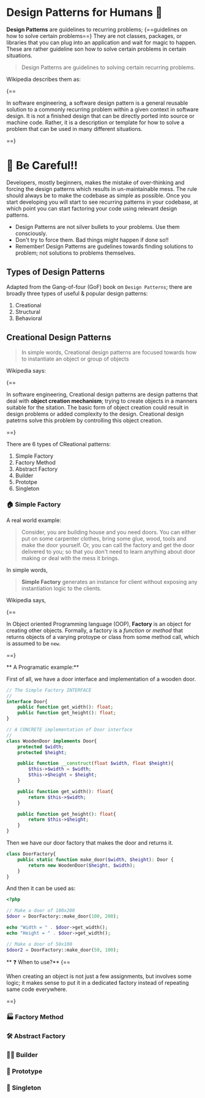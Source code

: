 <!-- ---
hide:
  - navigation # Hide navigation
  - toc        # Hide table of contents
--- -->

# Design Patterns for Humans 🤗

**Design Patterns** are guidelines to recurring problems; {==guidelines on how to solve certain problems==}
They are not classes, packages, or libraries that you can plug into an application and wait for magic to happen.
These are rather guideline son how to solve certain problems in certain situations.

> Design Patterns are guidelines to solving certain recurring problems.

Wikipedia describes them as:

{==

In software engineering, a software design pattern is a general reusable solution 
to a commonly recurring problem within a given context in software design.
It is not a finished design that can be directly ported into source or machine code.
Rather, it is a description or template for how to solve a problem that can be used in many different situations.

==}

# 🚨 Be Careful!!

Developers, mostly beginners, makes the mistake of over-thinking and forcing the design patterns
which results in un-maintainable mess. The rule should always be to make the codebase as simple as possible.
Once you start developing you will start to see recurring patterns in your codebase, 
at which point you can start factoring your code using relevant design patterns.

- Design Patterns are not silver bullets to your problems. Use them consciously.
- Don't try to force them. Bad things might happen if done so!!
- Remember! Design Patterns are gudelines towards finding solutions to problem; not solutions to problems themselves.
  
## Types of Design Patterns

Adapted from the Gang-of-four (GoF) book on `Design Patterns`; 
there are broadly three types of useful & popular design patterns:

1. Creational
2. Structural 
3. Behavioral

## **Creational** Design Patterns

> In simple words, Creational design patterns are focused towards 
> how to instantiate an object or group of objects

Wikipedia says:

{==

In software engineering, Creational design patterns are design patterns that deal with **object creation mechanism**;
trying to create objects in a manners suitable for the sitation.
The basic form of object creation could result in design problems or added complexity to the design.
Creational design patetrns solve this problem by controlling this object creation.

==}

There are 6 types of CReational patterns:

1. Simple Factory
2. Factory Method
3. Abstract Factory
4. Builder
5. Prototpe
6. Singleton

### 🏠 Simple Factory

A real world example:
> Consider, you are building house and you need doors.
> You can either put on some carpenter clothes, bring some glue, wood, tools and make the door yourself.
> Or, you can call the factory and get the door delivered to you;
> so that you don't need to learn anything about door making or deal with the mess it brings.

In simple words,

> **Simple Factory** generates an instance for client without exposing any instantiation logic to the clients.

Wikipedia says,

{==

In Object oriented Programming language (OOP), **Factory** is an object for creating other objects.
Formally, a factory is a _function_ or _method_ that returns objects of a varying protoype 
or class from some method call, which is assumed to be `new`.

==}

** A Programatic example:**

First of all, we have a door interface and implementation of a wooden door.

```php
// The Simple Factory INTERFACE
// 
interface Door{
    public function get_width(): float;
    public function get_height(): float;
}

// A CONCRETE implementation of Door interface
//
class WoodenDoor implements Door{
    protected $width;
    protected $height;

    public function __construct(float $width, float $height){
        $this->$width = $width;
        $this->$height = $height;
    }

    public function get_width(): float{
        return $this->$width;
    }

    public function get_height(): float{
        return $this->$height;
    }
}
```

Then we have our door factory that makes the door and returns it.

```php
class DoorFactory{
    public static function make_door($width, $height): Door {
        return new WoodenDoor($height, $width);
    }
}
```

And then it can be used as:

```php
<?php

// Make a door of 100x200
$door = DoorFactory::make_door(100, 200);

echo "Width = " . $door->get_width();
echo "Height = " . $door->get_width();

// Make a door of 50x100
$door2 = DoorFactory::make_door(50, 100);

```

** ❓ When to use?**
{==

When creating an object is not just a few assignments, but involves some logic; 
it makes sense to put it in a dedicated factory instead of repeating same code everywhere.

==}





### 🏭 Factory Method

### 🛠 Abstract Factory

### 👷🏽 Builder

### 🐏 Prototype

### 💍 Singleton





